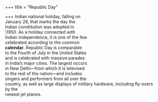 +++
title = "Republic Day"

+++
Indian national holiday, falling on  
January 26, that marks the day the  
Indian constitution was adopted in  
\1950. As a holiday connected with  
Indian independence, it is one of the few  
celebrated according to the common  
**calendar**. Republic Day is comparable  
to the Fourth of July in the United States  
and is celebrated with massive parades  
in India’s major cities. The largest occurs  
in New Delhi—from which it is televised  
to the rest of the nation—and includes  
singers and performers from all over the  
country, as well as large displays of military hardware, including fly-overs by the  
newest jet planes.
